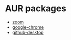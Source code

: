 # AUR packages

- [zoom](https://aur.archlinux.org/packages/zoom/)
- [google-chrome](https://aur.archlinux.org/packages/google-chrome/)
- [github-desktop](https://aur.archlinux.org/packages/github-desktop/)

